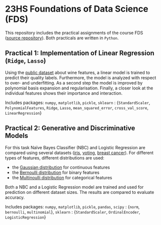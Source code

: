 # 23HS Foundations of Data Science (FDS)
This repository includes the practical assignments of the course FDS ([source repository](https://github.com/dastuzh/FDS23-T112/tree/2e3a185cf559215f985ead9956c651391be05f83)). Both practicals are written in `Python`.

## Practical 1: Implementation of Linear Regression (`Ridge`, `Lasso`)
Using the [public dataset](https://archive.ics.uci.edu/ml/datasets/Wine+Quality) about wine features, a linear model is trained to predict their quality labels. Furthermore, the model is analyzed with respect to over- and underfitting. As a second step the model is improved by polynomial basis expansion and regularisation. Finally, a closer look at the individual features shows their importance and interaction.

Includes packages: `numpy`, `matplotlib`, `pickle`, `sklearn` : {`StandardScaler`, `PolynomialFeatures`, `Ridge`, `Lasso`, `mean_squared_error`, `cross_val_score`, `LinearRegression`}

## Practical 2: Generative and Discriminative Models
For this task Naïve Bayes Classifier (NBC) and Logistic Regression are compared using several datasets ([iris](https://scikit-learn.org/stable/auto_examples/datasets/plot_iris_dataset.html), [voting](https://archive.ics.uci.edu/ml/datasets/congressional+voting+records), [breast cancer](https://archive.ics.uci.edu/ml/datasets/breast+cancer)). For different types of features, different distributions are used:
- the [Gaussian distribution](https://docs.scipy.org/doc/scipy/reference/generated/scipy.stats.norm.html) for continuous features
- the [Bernoulli distribution](https://docs.scipy.org/doc/scipy/reference/generated/scipy.stats.bernoulli.html) for binary features
- the [Multinoulli distribution](https://docs.scipy.org/doc/scipy/reference/generated/scipy.stats.multinomial.html) for categorical features

Both a NBC and a Logistic Regression model are trained and used for prediction on different dataset sizes. The results are compared to evaluate accuracy.

Includes packages: `numpy`, `matplotlib`, `pickle`, `pandas`, `scipy` : {`norm`, `bernoulli`, `multinomial`}, `sklearn` : {`StandardScaler`, `OrdinalEncoder`, `LogisticRegression`}
